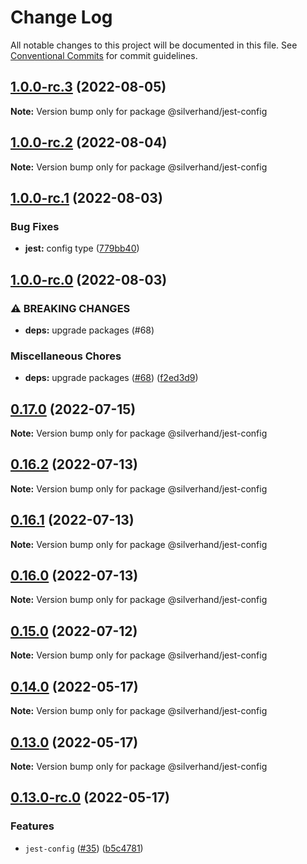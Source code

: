 # Change Log

All notable changes to this project will be documented in this file.
See [Conventional Commits](https://conventionalcommits.org) for commit guidelines.

## [1.0.0-rc.3](https://github.com/silverhand-io/configs/compare/v1.0.0-rc.2...v1.0.0-rc.3) (2022-08-05)

**Note:** Version bump only for package @silverhand/jest-config





## [1.0.0-rc.2](https://github.com/silverhand-io/configs/compare/v1.0.0-rc.1...v1.0.0-rc.2) (2022-08-04)

**Note:** Version bump only for package @silverhand/jest-config





## [1.0.0-rc.1](https://github.com/silverhand-io/configs/compare/v1.0.0-rc.0...v1.0.0-rc.1) (2022-08-03)


### Bug Fixes

* **jest:** config type ([779bb40](https://github.com/silverhand-io/configs/commit/779bb40ef0cc8d807c424160e6e2fd34140c7d6b))



## [1.0.0-rc.0](https://github.com/silverhand-io/configs/compare/v0.17.0...v1.0.0-rc.0) (2022-08-03)


### ⚠ BREAKING CHANGES

* **deps:** upgrade packages (#68)

### Miscellaneous Chores

* **deps:** upgrade packages ([#68](https://github.com/silverhand-io/configs/issues/68)) ([f2ed3d9](https://github.com/silverhand-io/configs/commit/f2ed3d9ebc38d08a1a923144d92fc4931471223a))



## [0.17.0](https://github.com/silverhand-io/configs/compare/v0.16.3...v0.17.0) (2022-07-15)

**Note:** Version bump only for package @silverhand/jest-config





## [0.16.2](https://github.com/silverhand-io/configs/compare/v0.16.1...v0.16.2) (2022-07-13)

**Note:** Version bump only for package @silverhand/jest-config





## [0.16.1](https://github.com/silverhand-io/configs/compare/v0.16.0...v0.16.1) (2022-07-13)

**Note:** Version bump only for package @silverhand/jest-config





## [0.16.0](https://github.com/silverhand-io/configs/compare/v0.15.0...v0.16.0) (2022-07-13)

**Note:** Version bump only for package @silverhand/jest-config





## [0.15.0](https://github.com/silverhand-io/configs/compare/v0.14.0...v0.15.0) (2022-07-12)

**Note:** Version bump only for package @silverhand/jest-config





## [0.14.0](https://github.com/silverhand-io/configs/compare/v0.13.0...v0.14.0) (2022-05-17)

**Note:** Version bump only for package @silverhand/jest-config





## [0.13.0](https://github.com/silverhand-io/configs/compare/v0.13.0-rc.0...v0.13.0) (2022-05-17)

**Note:** Version bump only for package @silverhand/jest-config





## [0.13.0-rc.0](https://github.com/silverhand-io/configs/compare/v0.12.0...v0.13.0-rc.0) (2022-05-17)


### Features

* `jest-config` ([#35](https://github.com/silverhand-io/configs/issues/35)) ([b5c4781](https://github.com/silverhand-io/configs/commit/b5c47810c204c10fb547d3f9fe07a0f1a055b357))
